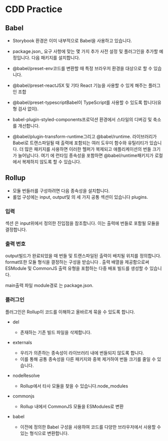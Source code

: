 # CDD Practice

## Babel

- Storybook 환경은 이미 내부적으로 Babel을 사용하고 있습니다.
- package.json\_ 요구 사항에 맞는 몇 가지 추가 사전 설정 및 플러그인을 추가할 예정입니다. 다음 패키지를 설치합니다.

- @babel/preset-env코드를 변환할 때 특정 브라우저 환경을 대상으로 할 수 있습니다.
- @babel/preset-reactJSX 및 기타 React 기능을 사용할 수 있게 해주는 플러그인 조합
- @babel/preset-typescriptBabel이 TypeScript를 사용할 수 있도록 합니다(유형 검사 없이).
- babel-plugin-styled-components프로덕션 환경에서 스타일의 디버깅 및 축소를 개선합니다.
- @babel/plugin-transform-runtime그리고 @babel/runtime. 라이브러리가 Babel로 트랜스파일될 때 출력에 포함되는 여러 도우미 함수와 유틸리티가 있습니다. 더 많은 패키지를 사용하면 이러한 헬퍼가 복제되고 애플리케이션의 번들 크기가 늘어납니다. 여기 에 런타임 종속성을 포함하면 @babel/runtime패키지가 로컬에서 복제하지 않도록 할 수 있습니다.

## Rollup

- 모듈 번들러를 구성하려면 다음 종속성을 설치합니다.
- 롤업 구성에는 input, output및 의 세 가지 공통 섹션이 있습니다 plugins.

### 입력

섹션 은 input위에서 정의한 진입점을 참조합니다. 이는 출력에 번들로 포함될 모듈을 결정합니다.

### 출력 번호

output빌드가 완료되었을 때 번들 및 트랜스파일된 출력이 배치될 위치를 정의합니다. format또한 모듈 형식을 결정하는 구성을 받습니다 . 출력 배열을 제공함으로써 ESModule 및 CommonJS 출력 유형을 포함하는 다중 배포 빌드를 생성할 수 있습니다.

main출력 파일 module경로 는 package.json.

### 플러그인

플러그인은 Rollup이 코드를 이해하고 올바르게 묶을 수 있도록 합니다.

- del

  - 존재하는 기존 빌드 파일을 삭제합니다.

- externals

  - 우리가 의존하는 종속성이 라이브러리 내에 번들되지 않도록 합니다.
  - 이를 통해 공통 종속성을 다른 패키지와 중복 제거하여 번들 크기를 줄일 수 있습니다.

- nodeResolve

  - Rollup에서 타사 모듈을 찾을 수 있습니다.node_modules

- commonjs

  - Rollup 내에서 CommonJS 모듈을 ESModules로 변환

- babel
  - 이전에 정의한 Babel 구성을 사용하여 코드를 다양한 브라우저에서 사용할 수 있는 형식으로 변환합니다.
